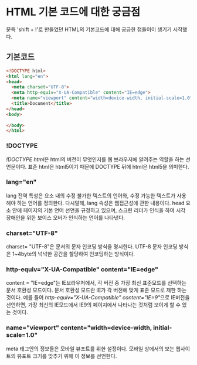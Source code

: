 # HTML 기본 코드에 대한 궁금점
문득 'shift + !'로 만들었던 HTML의 기본코드에 대해 궁금한 점들이이 생기기 시작했다.

## 기본코드
```html
<!DOCTYPE html>
<html lang="en">
<head>
  <meta charset="UTF-8">
  <meta http-equiv="X-UA-Compatible" content="IE=edge">
  <meta name="viewport" content="width=device-width, initial-scale=1.0">
  <title>Document</title>
</head>
<body>
  
</body>
</html>
```

### !DOCTYPE
<em>!DOCTYPE html</em>은 html의 버전이 무엇인지를 웹 브라우저에 알려주는 역할을 하는 선언문이다.
표준 html은 html5이기 때문에 DOCTYPE 뒤에 html은 html5을 의미한다. 

### lang="en"
lang 전역 특성은 요소 내의 수정 불가한 텍스트의 언어와, 수정 가능한 텍스트가 사용해야 하는 언어를 정의한다. 다시말해, lang 속성은 웹접근성에 관한 내용이다. head 요소 안에 페이지의 기본 언어 선언을 규정하고 있으며, 스크린 리더가 인식을 하여 시각 장애인을 위한 보이스 오버가 인식하는 언어를 나타낸다.

### charset="UTF-8"
charset= "UTF-8"은 문서의 문자 인코딩 방식을 명시한다. UTF-8 문자 인코딩 방식은 1~4byte의 넉넉한 공간을 할당하여 인코딩하는 방식이다.

### http-equiv="X-UA-Compatible" content="IE=edge"
content = "IE=edge"는 IE브라우저에서, 각 버전 중 가장 최신 표준모드를 선택하는 문서 호환성 모드이다. 문서 호환성 모드란 IE가 각 버전에 맞게 표준 모드로 제한 하는 것이다. 예를 들어 <em>http-equiv="X-UA-Compatible" content="IE=9"</em>으로 IE버전을 선언하면, 가장 최신의 IE모드에서 IE9의 페이지에서 나타나는 것처럼 보이게 할 수 있는 것이다.

### name="viewport" content="width=device-width, initial-scale=1.0"
meta 태그안의 정보들은 모바일 뷰포트를 위한 설정이다. 모바일 상에서의 보는 웹사이트의 뷰포트 크기를 맞추기 위해 이 정보를 선언한다.